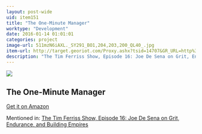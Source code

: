 ```yaml
---
layout: post-wide
uid: item151
title: "The One-Minute Manager"
worktype: "Development"
date: 2016-01-14 01:01:01
categories: project
image-url: 511mzN6iAXL._SY291_BO1,204,203,200_QL40_.jpg
item-url: http://target.georiot.com/Proxy.ashx?tsid=14707&GR_URL=http%3A%2F%2Fwww.amazon.com%2FOne-Minute-Manager-Kenneth-Blanchard%2Fdp%2F0688014291%2F
description: "The Tim Ferriss Show, Episode 16: Joe De Sena on Grit, Endurance, and Building Empires"
---
```

<a href="http://target.georiot.com/Proxy.ashx?tsid=14707&GR_URL=http%3A%2F%2Fwww.amazon.com%2FOne-Minute-Manager-Kenneth-Blanchard%2Fdp%2F0688014291%2F" target="blank"><img src="../../../../img/thumbs/511mzN6iAXL._SY291_BO1,204,203,200_QL40_.jpg" class="prod-img"></a>
<h2>The One-Minute Manager</h2>
<p><a href="http://target.georiot.com/Proxy.ashx?tsid=14707&GR_URL=http%3A%2F%2Fwww.amazon.com%2FOne-Minute-Manager-Kenneth-Blanchard%2Fdp%2F0688014291%2F" target="blank">Get it on Amazon</a><p>
<p>Mentioned in: <a href="http://fourhourworkweek.com/2014/07/01/spartan-race/" target="blank">The Tim Ferriss Show, Episode 16: Joe De Sena on Grit, Endurance, and Building Empires</a></p>
